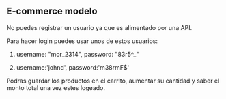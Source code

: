 ## E-commerce modelo

No puedes registrar un usuario ya que es alimentado por una API.

Para hacer login puedes usar unos de estos usuarios:

1. username: "mor_2314",
   password: "83r5^_"

2. username:'johnd',
   password:'m38rmF$'

Podras guardar los productos en el carrito, aumentar su cantidad y saber el monto total una vez estes logeado.
